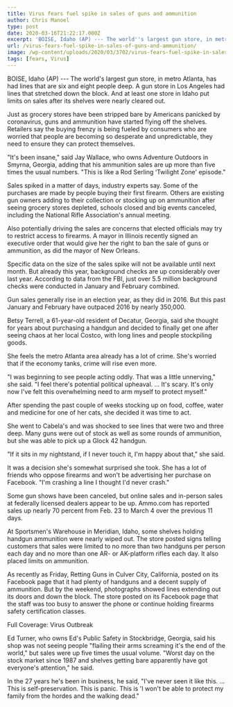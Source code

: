```yaml
---
title: Virus fears fuel spike in sales of guns and ammunition
author: Chris Manoel
type: post
date: 2020-03-16T21:22:17.000Z
excerpt: 'BOISE, Idaho (AP) --- The world''s largest gun store, in metro Atlanta, has had lines that are six and eight people deep. A gun store in Los Angeles had lines that stretched down the block. And at least one store in Idaho put limits on sales after its shelves were nearly cleared out.Just as grocery&hellip;'
url: /virus-fears-fuel-spike-in-sales-of-guns-and-ammunition/
image: /wp-content/uploads/2020/03/3702/virus-fears-fuel-spike-in-sales-of-guns-and-ammunition.jpg
tags: [fears, Virus]
---
```


BOISE, Idaho (AP) --- The world's largest gun store, in metro Atlanta, has had lines that are six and eight people deep. A gun store in Los Angeles had lines that stretched down the block. And at least one store in Idaho put limits on sales after its shelves were nearly cleared out.

Just as grocery stores have been stripped bare by Americans panicked by coronavirus, guns and ammunition have started flying off the shelves. Retailers say the buying frenzy is being fueled by consumers who are worried that people are becoming so desperate and unpredictable, they need to ensure they can protect themselves.

"It's been insane," said Jay Wallace, who owns Adventure Outdoors in Smyrna, Georgia, adding that his ammunition sales are up more than five times the usual numbers. "This is like a Rod Serling ‘Twilight Zone' episode."

Sales spiked in a matter of days, industry experts say. Some of the purchases are made by people buying their first firearm. Others are existing gun owners adding to their collection or stocking up on ammunition after seeing grocery stores depleted, schools closed and big events canceled, including the National Rifle Association's annual meeting.

Also potentially driving the sales are concerns that elected officials may try to restrict access to firearms. A mayor in Illinois recently signed an executive order that would give her the right to ban the sale of guns or ammunition, as did the mayor of New Orleans.

Specific data on the size of the sales spike will not be available until next month. But already this year, background checks are up considerably over last year. According to data from the FBI, just over 5.5 million background checks were conducted in January and February combined.

Gun sales generally rise in an election year, as they did in 2016. But this past January and February have outpaced 2016 by nearly 350,000.

Betsy Terrell, a 61-year-old resident of Decatur, Georgia, said she thought for years about purchasing a handgun and decided to finally get one after seeing chaos at her local Costco, with long lines and people stockpiling goods.

She feels the metro Atlanta area already has a lot of crime. She's worried that if the economy tanks, crime will rise even more.

"I was beginning to see people acting oddly. That was a little unnerving," she said. "I feel there's potential political upheaval. … It's scary. It's only now I've felt this overwhelming need to arm myself to protect myself."

After spending the past couple of weeks stocking up on food, coffee, water and medicine for one of her cats, she decided it was time to act.

She went to Cabela's and was shocked to see lines that were two and three deep. Many guns were out of stock as well as some rounds of ammunition, but she was able to pick up a Glock 42 handgun.

"If it sits in my nightstand, if I never touch it, I'm happy about that," she said.

It was a decision she's somewhat surprised she took. She has a lot of friends who oppose firearms and won't be advertising her purchase on Facebook. "I'm crashing a line I thought I'd never crash."

Some gun shows have been canceled, but online sales and in-person sales at federally licensed dealers appear to be up. Ammo.com has reported sales up nearly 70 percent from Feb. 23 to March 4 over the previous 11 days.

At Sportsmen's Warehouse in Meridian, Idaho, some shelves holding handgun ammunition were nearly wiped out. The store posted signs telling customers that sales were limited to no more than two handguns per person each day and no more than one AR- or AK-platform rifles each day. It also placed limits on ammunition.

As recently as Friday, Retting Guns in Culver City, California, posted on its Facebook page that it had plenty of handguns and a decent supply of ammunition. But by the weekend, photographs showed lines extending out its doors and down the block. The store posted on its Facebook page that the staff was too busy to answer the phone or continue holding firearms safety certification classes.

Full Coverage: Virus Outbreak

Ed Turner, who owns Ed's Public Safety in Stockbridge, Georgia, said his shop was not seeing people "flailing their arms screaming it's the end of the world," but sales were up five times the usual volume. "Worst day on the stock market since 1987 and shelves getting bare apparently have got everyone's attention," he said.

In the 27 years he's been in business, he said, "I've never seen it like this. … This is self-preservation. This is panic. This is 'I won't be able to protect my family from the hordes and the walking dead."

